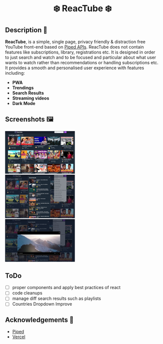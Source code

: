 <div align="center">
 <h1> ❄️ ReacTube ❄️ </h1>
</div>




## Description 🦚
**ReacTube**, is a simple, single page, privacy friendly & distraction free YouTube front-end based on [Piped APIs](https://piped-docs.kavin.rocks/docs/api-documentation/). ReacTube does not contain features like subscriptions, library, registrations etc. It is designed in order to just search and watch and to be focused and particular about what user wants to watch rather than recommendations or handling subscriptions etc.
It  provides a smooth and personalised user experience with features including:

 - **PWA** 
 - **Trendings**  
 - **Search Results** 
 - **Streaming videos** 
 - **Dark Mode** 


## Screenshots 🖼
<p align="center">

  <img src="./src/images/trendings.JPG" width="45%" alt="TrendingPage"> <br>
  <img src="./src/images/searchResults.JPG" width="45%" alt="SearchResults"> <br>
  <img src="./src/images/VideoPlayer.JPG" width="45%" alt="VideoPlayer"> <br>
</p>

## ToDo

- [ ] proper components and apply best practices of react
- [ ] code cleanups 
- [ ] manage diff search results such as playlists
- [ ] Countries Dropdown Improve 

## Acknowledgements 🙏
- [Piped](https://github.com/teampiped/piped)
- [Vercel](https://vercel.com/)
